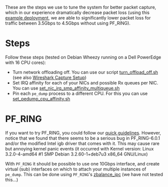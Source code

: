 These are the steps we use to tune the system for better packet capture, which in our experience dramatically decrease packet loss (using this [example deployment](https://code.google.com/p/amico/wiki/Deployment), we are able to significantly lower packet loss for traffic between 3.5Gbps to 4.5Gbps without using PF\_RING).


# Steps #

Follow these steps (tested on Debian Wheezy running on a Dell PowerEdge with 16 CPU cores):
  * Turn network offloading off. You can use our script [turn\_offload\_off.sh](https://code.google.com/p/amico/source/browse/trunk/utils/turn_offload_off.sh) (see also [Wireshark Capture Setup](http://wiki.wireshark.org/CaptureSetup/Offloading))
  * Set IRQ affinity for each of your NICs and possible Rx queues per NIC. You can use [set\_nic\_irq\_smp\_affinity\_multiqueue.sh](https://code.google.com/p/amico/source/browse/trunk/utils/set_nic_irq_smp_affinity_multiqueue.sh)
  * Pin each `pe_dump` process to a different CPU. For this you can use [set\_pedump\_cpu\_affinity.sh](https://code.google.com/p/amico/source/browse/trunk/utils/set_pedump_cpu_affinity.sh)

# PF\_RING #

If you want to try PF\_RING, you could follow our  [quick guidelines](https://code.google.com/p/amico/source/browse/trunk/external_libs/README). However, notice that we found that there seems to be a serious bug in PF\_RING-6.0.1 and/or the modified Intel igb driver that comes with it. This may cause rare but annoying kernel panic events (it occurred with Kernel version: Linux 3.2.0-4-amd64 #1 SMP Debian 3.2.60-1+deb7u3 x86\_64 GNU/Linux)

With `PF_RING` it should be possible to use one 10Gbps interface, and create virtual (sub) interfaces on which to attach your multiple instances of `pe_dump`. This can be done using `PF_RING`'s [zbalance\_ipc](http://www.ntop.org/pf_ring/how-to-promote-scalability-with-pf_ring-zc-and-n2disk/) (we have not tested this...)

